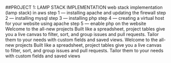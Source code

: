  
##PROJECT 1: LAMP STACK IMPLEMENTATION
web stack implementation (lamp stack) in aws
step 1 — installing apache and updating the firewall
step 2 — installing mysql
step 3 — installing php
step 4 — creating a virtual host for your website using apache
step 5 — enable php on the website
Welcome to the all-new projects
Built like a spreadsheet, project tables give you a live canvas to filter, sort, and group issues and pull requests. Tailor them to your needs with custom fields and saved views.
Welcome to the all-new projects
Built like a spreadsheet, project tables give you a live canvas to filter, sort, and group issues and pull requests. Tailor them to your needs with custom fields and saved views
